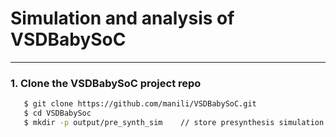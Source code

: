 # Simulation and analysis of VSDBabySoC
-----------

### 1. Clone the VSDBabySoC project repo
```bash
   $ git clone https://github.com/manili/VSDBabySoC.git
   $ cd VSDBabySoc
   $ mkdir -p output/pre_synth_sim    // store presynthesis simulation results
```

